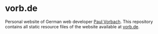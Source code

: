 vorb.de
=======

Personal website of German web developer [Paul Vorbach](paul@vorb.de).
This repository contains all static resource files of the website available at
[vorb.de](http://vorb.de).
